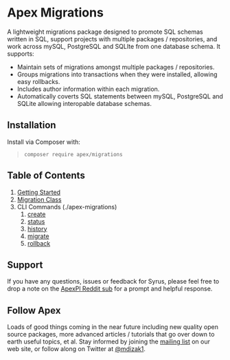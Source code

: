 
# Apex Migrations

A lightweight migrations package designed to promote SQL schemas written in SQL, support projects with multiple packages / repositories, and work across mySQL, PostgreSQL and SQLIte from one database schema.  It supports:

* Maintain sets of migrations amongst multiple packages / repositories.
* Groups migrations into transactions when they were installed, allowing easy rollbacks.
* Includes author information within each migration.
* Automatically coverts SQL statements between mySQL, PostgreSQL and SQLite allowing interopable database schemas.


## Installation

Install via Composer with:

> `composer require apex/migrations`


## Table of Contents

1. [Getting Started](https://github.com/apexpl/migrations/blob/master/docs/getting_started.md)
2. [Migration Class](https://github.com/apexpl/migrations/blob/master/docs/migration.md)
2. CLI Commands (./apex-migrations)
    1. [create](https://github.com/apexpl/migrations/blob/master/docs/cli/create.md)
    2. [status](https://github.com/apexpl/migrations/blob/master/docs/cli/status.md)
    3. [history](https://github.com/apexpl/migrations/blob/master/docs/cli/history.md)
    4. [migrate](https://github.com/apexpl/migrations/blob/master/docs/cli/migrate.md)
    5. [rollback](https://github.com/apexpl/migrations/blob/master/docs/cli/rollback.md)


## Support

If you have any questions, issues or feedback for Syrus, please feel free to drop a note on the <a href="https://reddit.com/r/apexpl/">ApexPl Reddit sub</a> for a prompt and helpful response.


## Follow Apex

Loads of good things coming in the near future including new quality open source packages, more advanced articles / tutorials that go over down to earth useful topics, et al.  Stay informed by joining the <a href="https://apexpl.io/">mailing list</a> on our web site, or follow along on Twitter at <a href="https://twitter.com/mdizak1">@mdizak1</a>.



